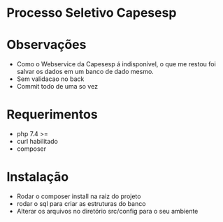 # Processo Seletivo Capesesp
# Observações
- Como o Webservice da Capesesp á indisponível, o que me restou foi salvar os dados em um banco de dado mesmo.
- Sem validacao no back
- Commit todo de uma so vez
# Requerimentos
- php 7.4 >=
- curl habilitado
- composer

# Instalação
- Rodar o composer install na raiz do projeto
- rodar o sql para criar as estruturas do banco
- Alterar os arquivos no diretório src/config para o seu ambiente
